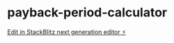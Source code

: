 # payback-period-calculator

[Edit in StackBlitz next generation editor ⚡️](https://stackblitz.com/~/github.com/hamisbela/payback-period-calculator)